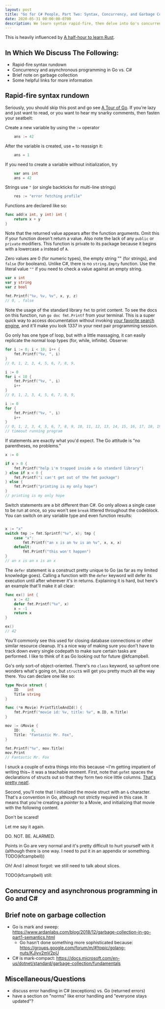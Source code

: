 ```yaml
---
layout: post
title: "Go for C# People, Part Two: Syntax, Concurrency, and Garbage Collection"
date: 2020-05-31 00:00:00-0700
description: We learn syntax rapid-fire, then delve into Go's concurrency and garbage collection models.
---
```


This is heavily influenced by [A half-hour to learn Rust](https://fasterthanli.me/blog/2020/a-half-hour-to-learn-rust/).

## In Which We Discuss The Following:

- Rapid-fire syntax rundown
- Concurrency and asynchronous programming in Go vs. C#
- Brief note on garbage collection
- Some helpful links for more information


## Rapid-fire syntax rundown

Seriously, you should skip this post and go see [A Tour of Go](https://tour.golang.org). If you're lazy and just want to read, or you want to hear my snarky comments, then fasten your seatbelt:

Create a new variable by using the `:=` operator

```go
    ans := 42
```

After the variable is created, use `=` to reassign it:

```go
    ans = 1
```

If you need to create a variable without initialization, try
```go
    var ans int
    ans = 42
```

Strings use `"` (or single backticks for multi-line strings)
```go
    res := "error fetching profile"
```

Functions are declared like so:
```go
func add(x int, y int) int {
    return x + y
}
```
Note that the returned value appears after the function arguments. Omit this if your function doesn't return a value.
Also note the lack of any `public` or `private` modifiers. This function is private to its package because it begins with a lowercase `a` instead of `A`.

Zero values are 0 (for numeric types), the empty string "" (for strings), and `false` (for booleans). Unlike C#, there is no `string.Empty` function. Use the literal value `""` if you need to check a value against an empty string.
```go
var x int
var y string
var z bool
	
fmt.Printf("%v, %v, %v", x, y, z)
// 0, , false
```
Note the usage of the standard library `fmt` to print content. To see the docs on this function, run `go doc fmt.Printf` from your terminal. This is a super quick way to access documentation without invoking [your favorite search engine](https://duckduckgo.com/), and it'll make you look 1337 in your next pair programming session.

Go only has one type of loop, but with a little massaging, it can easily replicate the normal loop types (for, while, infinite). Observe:
```go
for i := 0; i < 10; i++ {
    fmt.Printf("%v, ", i)
}
// 0, 1, 2, 3, 4, 5, 6, 7, 8, 9, 

i := 0
for i < 10 {
    fmt.Printf("%v, ", i)
    i++
}
// 0, 1, 2, 3, 4, 5, 6, 7, 8, 9, 

i := 0 
for {
    fmt.Printf("%v, ", i)
    i++
}
// 0, 1, 2, 3, 4, 5, 6, 7, 8, 9, 10, 11, 12, 13, 14, 15, 16, 17, 18, 19, 20, 21, 22, 23,
// timeout running program
```

If statements are exactly what you'd expect. The Go attitude is "no parentheses, no problems."
```go
x := 0

if x > 0 {
    fmt.Printf("help i'm trapped inside a Go standard library")
} else if x < 0 {
    fmt.Printf("i can't get out of the fmt package")
} else {
    fmt.Printf("printing is my only hope")
}
// printing is my only hope
```

Switch statements are a bit different than C#. Go only allows a single case to be run at once, so you won't see `break` littered throughout the codeblock. You can switch on any variable type and even function results:
```go

x := "x"
switch tmp := fmt.Sprintf("%v", x); tmp {
    case "x":
        fmt.Printf("an x is an %v is an %v", x, x, x)
    default:
        fmt.Printf("this won't happen")
}
// an x is an x is an x

```

The `defer` statement is a construct pretty unique to Go (as far as my limited knowledge goes). Calling a function with the `defer` keyword will defer its execution until after wherever it's in returns. Explaining it is hard, but here's an example that'll make it all clear:
```go
func ex() int {
    x := 42
    defer fmt.Printf("%v", x)
    x = -1
    return x
}

ex()
// 42

```

You'll commonly see this used for closing database connections or other similar resource cleanup. It's a nice way of making sure you don't have to track down every single codepath to make sure certain tasks are performed. I like to think of it as Go looking out for future @kfcampbell.

Go's only sort-of object-oriented. There's no `class` keyword, so upfront one wonders what's going on, but `struct`s will get you pretty much all the way there. You can declare one like so:

```go
type Movie struct {
    ID    int
    Title string
}

func (*m Movie) PrintTitleAndId() {
    fmt.Printf("movie id: %v, title: %v", m.ID, m.Title)
}

mov := &Movie {
    ID:     0,
    Title: "Fantastic Mr. Fox",
}

fmt.Printf("%v", mov.Title)
mov.Print
// Fantastic Mr. Fox
```

I snuck a couple of extra things into this because ~I'm getting impatient of writing this~ it was a teachable moment. First, note that `gofmt` spaces the declarations of structs out so that they form two nice little columns. [That's pretty neat!](https://www.youtube.com/watch?v=Hm3JodBR-vs). 

Second, you'll note that I initialized the movie struct with an `&` character. That's a convention in Go, although not strictly required in this case. It means that you're creating a _pointer_ to a Movie, and initializing that movie with the following content.

Don't be scared! 

Let me say it again. 

DO. NOT. BE. ALARMED.

Points in Go are very normal and it's pretty difficult to hurt yourself with it (although there is one way. I need to put it in an appendix or something. TODO(kfcampbell))



Oh! And I almost forgot: we still need to talk about slices.

TODO(kfcampbell) still:

## Concurrency and asynchronous programming in Go and C#


## Brief note on garbage collection

- Go is mark and sweep: https://www.ardanlabs.com/blog/2018/12/garbage-collection-in-go-part1-semantics.html
    - Go hasn't done something more sophisticated because: https://groups.google.com/forum/m/#!topic/golang-nuts/KJiyv2mV2pU
- C# is mark-compact: https://docs.microsoft.com/en-us/dotnet/standard/garbage-collection/fundamentals

## Miscellaneous/Questions

- discuss error handling in C# (exceptions) vs. Go (returned errors)
- have a section on "norms" like error handling and "everyone stays updated"?